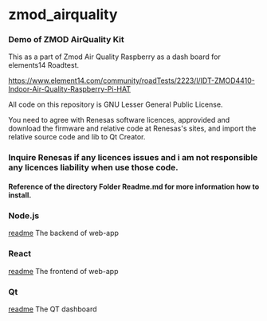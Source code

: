 # zmod_airquality
### Demo of ZMOD AirQuality Kit

This as a part of Zmod Air Quality Raspberry as a dash board for elements14 Roadtest.

https://www.element14.com/community/roadTests/2223/l/IDT-ZMOD4410-Indoor-Air-Quality-Raspberry-Pi-HAT

All code on this repository is GNU Lesser General Public License.


You need to agree with Renesas software licences, approvided and download the firmware and relative code at
Renesas's sites, and import the relative source code and lib to Qt Creator.
### Inquire Renesas if any licences issues and i am not responsible any licences liability when use those code.   



#### Reference of the directory Folder Readme.md for more information how to install.

### Node.js
[readme](../nodejs/README.md)
The backend of web-app
### React
[readme](../react/README.md)
The frontend of web-app

### Qt
[readme](../qt/README.md)
The QT dashboard     
